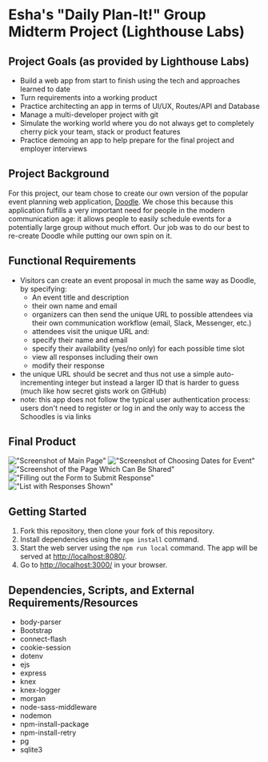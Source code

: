 # Esha's "Daily Plan-It!" Group Midterm Project (Lighthouse Labs)

## Project Goals (as provided by Lighthouse Labs)

- Build a web app from start to finish using the tech and approaches learned to date
- Turn requirements into a working product
- Practice architecting an app in terms of UI/UX, Routes/API and Database
- Manage a multi-developer project with git
- Simulate the working world where you do not always get to completely cherry pick your team, stack or product features
- Practice demoing an app to help prepare for the final project and employer interviews


## Project Background

For this project, our team chose to create our own version of the popular event planning web application, [Doodle](https://doodle.com). We chose this because this application fulfills a very important need for people in the modern communication age: it allows people to easily schedule events for a potentially large group without much effort. Our job was to do our best to re-create Doodle while putting our own spin on it.


## Functional Requirements

- Visitors can create an event proposal in much the same way as Doodle, by specifying:
  * An event title and description
  * their own name and email
  * organizers can then send the unique URL to possible attendees via their own communication workflow (email, Slack, Messenger, etc.)
  * attendees visit the unique URL and:
  * specify their name and email
  * specify their availability (yes/no only) for each possible time slot
  * view all responses including their own
  * modify their response
- the unique URL should be secret and thus not use a simple auto-incrementing integer but instead a larger ID that is harder to guess (much like how secret gists work on GitHub)
- note: this app does not follow the typical user authentication process: users don't need to register or log in and the only way to access the Schoodles is via links


## Final Product

!["Screenshot of Main Page"](https://raw.githubusercontent.com/jonosue/midterm-project-2017/master/docs/home-page.png)
!["Screenshot of Choosing Dates for Event"](https://raw.githubusercontent.com/jonosue/midterm-project-2017/master/docs/choosing-dates.png)
!["Screenshot of the Page Which Can Be Shared"](https://raw.githubusercontent.com/jonosue/midterm-project-2017/master/docs/date-voting-page.png)
!["Filling out the Form to Submit Response"](https://raw.githubusercontent.com/jonosue/midterm-project-2017/master/docs/fill-out-form.png)
!["List with Responses Shown"](https://raw.githubusercontent.com/jonosue/midterm-project-2017/master/docs/list-of-votes.png)


## Getting Started

1. Fork this repository, then clone your fork of this repository.
2. Install dependencies using the `npm install` command.
3. Start the web server using the `npm run local` command. The app will be served at <http://localhost:8080/>.
4. Go to <http://localhost:3000/> in your browser.


## Dependencies, Scripts, and External Requirements/Resources

- body-parser
- Bootstrap
- connect-flash 
- cookie-session 
- dotenv 
- ejs 
- express 
- knex 
- knex-logger 
- morgan 
- node-sass-middleware 
- nodemon
- npm-install-package
- npm-install-retry 
- pg 
- sqlite3
